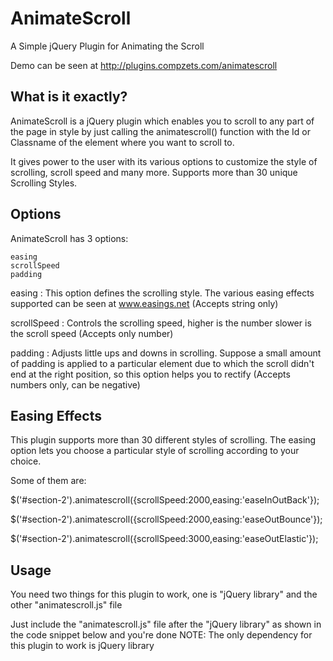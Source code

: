 AnimateScroll
=============

A Simple jQuery Plugin for Animating the Scroll

Demo can be seen at http://plugins.compzets.com/animatescroll


What is it exactly?
-------------------

AnimateScroll is a jQuery plugin which enables you to scroll to any part of the page in style by just calling the animatescroll() function with the Id or Classname of the element where you want to scroll to.

It gives power to the user with its various options to customize the style of scrolling, scroll speed and many more. Supports more than 30 unique Scrolling Styles.


Options
-------

AnimateScroll has 3 options:

    easing
    scrollSpeed
    padding

easing : This option defines the scrolling style. The various easing effects supported can be seen at www.easings.net (Accepts string only)

scrollSpeed : Controls the scrolling speed, higher is the number slower is the scroll speed (Accepts only number)

padding : Adjusts little ups and downs in scrolling. Suppose a small amount of padding is applied to a particular element due to which the scroll didn't end at the right position, so this option helps you to rectify (Accepts numbers only, can be negative)


Easing Effects
--------------

This plugin supports more than 30 different styles of scrolling. The easing option lets you choose a particular style of scrolling according to your choice.

Some of them are:

$('#section-2').animatescroll({scrollSpeed:2000,easing:'easeInOutBack'});

$('#section-2').animatescroll({scrollSpeed:2000,easing:'easeOutBounce'});

$('#section-2').animatescroll({scrollSpeed:3000,easing:'easeOutElastic'});



Usage
-----

You need two things for this plugin to work, one is "jQuery library" and the other "animatescroll.js" file

Just include the "animatescroll.js" file after the "jQuery library" as shown in the code snippet below and you're done
NOTE: The only dependency for this plugin to work is jQuery library


<html>
    <head>
        <script src="//ajax.googleapis.com/ajax/libs/jquery/1.8.3/jquery.min.js"></script>
        <script src="animatescroll.js">
    </head>
    <body>
        <div id="section-1">This is the element where you want to scroll to<div>
        
        // You may call the function like this
        <a onclick="$('[id-or-class-of-element]').animatescroll();">Go to Element</a>
    </body>
</html>



NOTE: There are two js files, if you do not want the various easing effects, you can use the animatescroll.noeasing.js 



About Me
--------

My name is Ram Swaroop. I am a Programmer as well as a Designer. I am the Founder of Compzets.com, as well as various other online applications.

This is my first jQuery Plugin and I hope you all like it. You are free to make more improvements to the code and can do the same @github.

If my plugin helped you or unlikely for any issues tweet me @ramswaroopatra, will be happy to hear from you.
